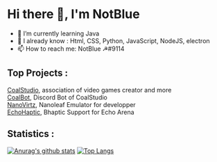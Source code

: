 # Hi there 👋, I'm NotBlue

- 🌱 I’m currently learning Java
- 👯 I already know : Html, CSS, Python, JavaScript, NodeJS, electron
- 📫 How to reach me: NotBlue ☭#9114

## Top Projects :
  
[CoalStudio](https://coalstudio.fr/), association of video games creator and more\
[CoalBot](https://github.com/Nirbose/CoalBot), Discord Bot of CoalStudio\
[NanoVirtz](https://github.com/NotBlue-Dev/virtualNanoleaf), Nanoleaf Emulator for developper\
[EchoHaptic](https://github.com/NotBlue-Dev/Echo-VR-Haptics), Bhaptic Support for Echo Arena

## Statistics :

[![Anurag's github stats](https://github-readme-stats.vercel.app/api?username=NotBlue-Dev&show_icons=true&theme=onedark)](https://github.com/anuraghazra/github-readme-stats)
[![Top Langs](https://github-readme-stats.vercel.app/api/top-langs/?username=NotBlue-Dev&theme=onedark)](https://github.com/anuraghazra/github-readme-stats)

